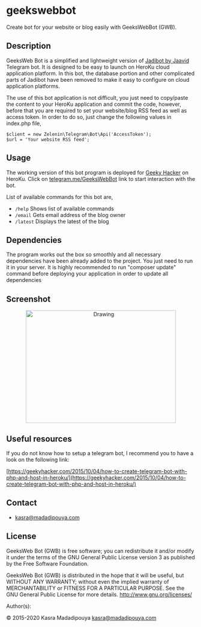 # geekswebbot
Create bot for your website or blog easily with GeeksWebBot (GWB).

## Description
GeeksWeb Bot is a simplified and lightweight version of [Jadibot by Jaavid](https://github.com/jaavid/jadibot/) Telegram bot. It is designed to be easy to launch on HeroKu cloud application platform. In this bot, the database portion and other complicated parts of Jadibot have been removed to make it easy to configure on cloud application platforms.

The use of this bot application is not difficult, you just need to copy/paste the content to your HeroKu application and commit the code, however, before that you are required to set your website/blog RSS feed as well as access token. In order to do so, just change the following values in index.php file,

	$client = new Zelenin\Telegram\Bot\Api('AccessToken');
	$url = 'Your website RSS feed';

## Usage 
The working version of this bot program is deployed for [Geeky Hacker](https://geekyhacker.com) on HeroKu. Click on  [telegram.me/GeeksWebBot](https://telegram.me/GeeksWebBot) link to start interaction with the bot.

List of available commands for this bot are,
	
- ````/help```` Shows list of available commands
- ````/email```` Gets email address of the blog owner
- ````/latest```` Displays the latest of the blog

## Dependencies
The program works out the box so smoothly and all necessary dependencies have been already added to the project.
You just need to run it in your server. It is highly recommended to run "composer update" command before deploying your application in order to update all dependencies

## Screenshot
<p align="center">
<img src="https://user-images.githubusercontent.com/4501120/47316095-958e8400-d646-11e8-88ed-217ad4b05826.png" alt="Drawing" height="300" width="400"/>
</p>

## Useful resources

If you do not know how to setup a telegram bot, I recommend you to have a look on the following link:

[https://geekyhacker.com/2015/10/04/how-to-create-telegram-bot-with-php-and-host-in-heroku/](https://geekyhacker.com/2015/10/04/how-to-create-telegram-bot-with-php-and-host-in-heroku/)

## Contact
* kasra@madadipouya.com

## License
GeeksWeb Bot (GWB) is free software; you can redistribute it and/or modify
it under the terms of the GNU General Public License version 3
as published by the Free Software Foundation.

GeeksWeb Bot (GWB) is distributed in the hope that it will be useful,
but WITHOUT ANY WARRANTY; without even the implied warranty of
MERCHANTABILITY or FITNESS FOR A PARTICULAR PURPOSE.  See the
GNU General Public License for more details.  <http://www.gnu.org/licenses/>

Author(s):

© 2015-2020 Kasra Madadipouya <kasra@madadipouya.com>
